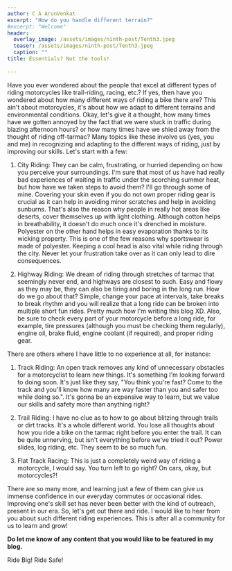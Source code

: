 ```yaml
---
author: C A ArunVenkat
excerpt: "How do you handle different terrain?"
#excerpt: "Welcome"
header:
  overlay_image: /assets/images/ninth-post/Tenth3.jpeg
  teaser: /assets/images/ninth-post/Tenth3.jpeg
  caption: ""
title: Essentials? Not the tools!
      
---
```


Have you ever wondered about the people that excel at different types of riding motorcycles like trail-riding, racing, etc.? If yes, then have you wondered about how many different ways of riding a bike there are? 
This ain't about motorcycles, it's about how we adapt to different terrains and environmental conditions. Okay, let's give it a thought, how many times have we gotten annoyed by the fact that we were stuck in traffic during blazing afternoon hours? or how many times have we shied away from the thought of riding off-tarmac?
Many topics like these involve us (yes, you and me) in recognizing and adapting to the different ways of riding, just by improving our skills.
Let's start with a few:

1. City Riding: They can be calm, frustrating, or hurried depending on how you perceive your surroundings. I'm sure that most of us have had really bad experiences of waiting in traffic under the scorching summer heat, but how have we taken steps to avoid them? I'll go through some of mine. Covering your skin even if you do not own proper riding gear is crucial as it can help in avoiding minor scratches and help in avoiding sunburns. That's also the reason why people in really hot areas like deserts, cover themselves up with light clothing. Although cotton helps in breathability, it doesn't do much once it's drenched in moisture. Polyester on the other hand helps in easy evaporation thanks to its wicking property. This is one of the few reasons why sportswear is made of polyester.
Keeping a cool head is also vital while riding through the city. Never let your frustration take over as it can only lead to dire consequences.

2. Highway Riding: We dream of riding through stretches of tarmac that seemingly never end, and highways are closest to such. Easy and flowy as they may be, they can also be tiring and boring in the long run. How do we go about that? Simple, change your pace at intervals, take breaks to break rhythm and you will realize that a long ride can be broken into multiple short fun rides. Pretty much how I'm writing this blog XD. Also, be sure to check every part of your motorcycle before a long ride, for example, tire pressures (although you must be checking them regularly), engine oil, brake fluid, engine coolant (if required), and proper riding gear. 

There are others where I have little to no experience at all, for instance:

1. Track Riding: An open track removes any kind of unnecessary obstacles for a motorcyclist to learn new things. It's something I'm looking forward to doing soon. It's just like they say, "You think you're fast? Come to the track and you'll know how many are way faster than you and safer too while doing so.". It's gonna be an expensive way to learn, but we value our skills and safety more than anything right?

2. Trail Riding: I have no clue as to how to go about blitzing through trails or dirt tracks. It's a whole different world. You lose all thoughts about how you ride a bike on the tarmac right before you enter the trail. It can be quite unnerving, but isn't everything before we've tried it out? Power slides, log riding, etc. They seem to be so much fun.

3. Flat Track Racing: This is just a completely weird way of riding a motorcycle, I would say. You turn left to go right? On cars, okay, but motorcycles?! 

There are so many more, and learning just a few of them can give us immense confidence in our everyday commutes or occasional rides. Improving one's skill set has never been better with the kind of outreach, present in our era. So, let's get out there and ride. I would like to hear from you about such different riding experiences. This is after all a community for us to learn and grow! 

**Do let me know of any content that you would like to be featured in my blog.**

Ride Big! Ride Safe!
